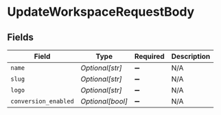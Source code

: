 # UpdateWorkspaceRequestBody


## Fields

| Field                | Type                 | Required             | Description          |
| -------------------- | -------------------- | -------------------- | -------------------- |
| `name`               | *Optional[str]*      | :heavy_minus_sign:   | N/A                  |
| `slug`               | *Optional[str]*      | :heavy_minus_sign:   | N/A                  |
| `logo`               | *Optional[str]*      | :heavy_minus_sign:   | N/A                  |
| `conversion_enabled` | *Optional[bool]*     | :heavy_minus_sign:   | N/A                  |